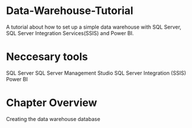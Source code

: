 # Data-Warehouse-Tutorial
A tutorial about how to set up a simple data warehouse with SQL Server, SQL Server Integration Services(SSIS) and Power BI.

# Neccesary tools
SQL Server
SQL Server Management Studio
SQL Server Integration (SSIS)
Power BI

# Chapter Overview
Creating the data warehouse database
